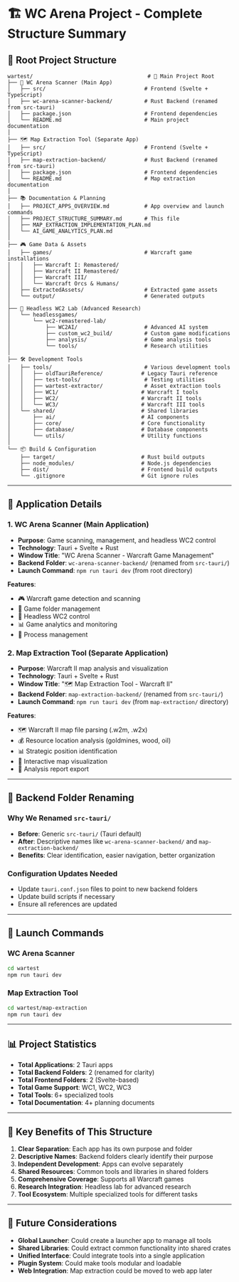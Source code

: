 # 🏗️ WC Arena Project - Complete Structure Summary

## 📁 **Root Project Structure**

```
wartest/                                    # 🎯 Main Project Root
├── 📱 WC Arena Scanner (Main App)
│   ├── src/                               # Frontend (Svelte + TypeScript)
│   ├── wc-arena-scanner-backend/          # Rust Backend (renamed from src-tauri)
│   ├── package.json                       # Frontend dependencies
│   └── README.md                          # Main project documentation
│
├── 🗺️ Map Extraction Tool (Separate App)
│   ├── src/                               # Frontend (Svelte + TypeScript)
│   ├── map-extraction-backend/            # Rust Backend (renamed from src-tauri)
│   ├── package.json                       # Frontend dependencies
│   └── README.md                          # Map extraction documentation
│
├── 📚 Documentation & Planning
│   ├── PROJECT_APPS_OVERVIEW.md           # App overview and launch commands
│   ├── PROJECT_STRUCTURE_SUMMARY.md       # This file
│   ├── MAP_EXTRACTION_IMPLEMENTATION_PLAN.md
│   └── AI_GAME_ANALYTICS_PLAN.md
│
├── 🎮 Game Data & Assets
│   ├── games/                             # Warcraft game installations
│   │   ├── Warcraft I: Remastered/
│   │   ├── Warcraft II Remastered/
│   │   ├── Warcraft III/
│   │   └── Warcraft Orcs & Humans/
│   ├── ExtractedAssets/                   # Extracted game assets
│   └── output/                            # Generated outputs
│
├── 🤖 Headless WC2 Lab (Advanced Research)
│   └── headlessgames/
│       └── wc2-remastered-lab/
│           ├── WC2AI/                     # Advanced AI system
│           ├── custom_wc2_build/          # Custom game modifications
│           ├── analysis/                  # Game analysis tools
│           └── tools/                     # Research utilities
│
├── 🛠️ Development Tools
│   ├── tools/                             # Various development tools
│   │   ├── oldTauriReference/            # Legacy Tauri reference
│   │   ├── test-tools/                    # Testing utilities
│   │   ├── wartest-extractor/             # Asset extraction tools
│   │   ├── WC1/                          # Warcraft I tools
│   │   ├── WC2/                          # Warcraft II tools
│   │   └── WC3/                          # Warcraft III tools
│   └── shared/                           # Shared libraries
│       ├── ai/                           # AI components
│       ├── core/                         # Core functionality
│       ├── database/                     # Database components
│       └── utils/                        # Utility functions
│
└── 📦 Build & Configuration
    ├── target/                           # Rust build outputs
    ├── node_modules/                     # Node.js dependencies
    ├── dist/                             # Frontend build outputs
    └── .gitignore                        # Git ignore rules
```

---

## 🎯 **Application Details**

### **1. WC Arena Scanner** (Main Application)
- **Purpose**: Game scanning, management, and headless WC2 control
- **Technology**: Tauri + Svelte + Rust
- **Window Title**: "WC Arena Scanner - Warcraft Game Management"
- **Backend Folder**: `wc-arena-scanner-backend/` (renamed from `src-tauri/`)
- **Launch Command**: `npm run tauri dev` (from root directory)

**Features**:
- 🎮 Warcraft game detection and scanning
- 📁 Game folder management
- 🤖 Headless WC2 control
- 📊 Game analytics and monitoring
- 🔧 Process management

### **2. Map Extraction Tool** (Separate Application)
- **Purpose**: Warcraft II map analysis and visualization
- **Technology**: Tauri + Svelte + Rust
- **Window Title**: "🗺️ Map Extraction Tool - Warcraft II"
- **Backend Folder**: `map-extraction-backend/` (renamed from `src-tauri/`)
- **Launch Command**: `npm run tauri dev` (from `map-extraction/` directory)

**Features**:
- 🗺️ Warcraft II map file parsing (.w2m, .w2x)
- 💰 Resource location analysis (goldmines, wood, oil)
- 📊 Strategic position identification
- 🎨 Interactive map visualization
- 💾 Analysis report export

---

## 🔧 **Backend Folder Renaming**

### **Why We Renamed `src-tauri/`**
- **Before**: Generic `src-tauri/` (Tauri default)
- **After**: Descriptive names like `wc-arena-scanner-backend/` and `map-extraction-backend/`
- **Benefits**: Clear identification, easier navigation, better organization

### **Configuration Updates Needed**
- Update `tauri.conf.json` files to point to new backend folders
- Update build scripts if necessary
- Ensure all references are updated

---

## 🚀 **Launch Commands**

### **WC Arena Scanner**
```bash
cd wartest
npm run tauri dev
```

### **Map Extraction Tool**
```bash
cd wartest/map-extraction
npm run tauri dev
```

---

## 📊 **Project Statistics**

- **Total Applications**: 2 Tauri apps
- **Total Backend Folders**: 2 (renamed for clarity)
- **Total Frontend Folders**: 2 (Svelte-based)
- **Total Game Support**: WC1, WC2, WC3
- **Total Tools**: 6+ specialized tools
- **Total Documentation**: 4+ planning documents

---

## 🎯 **Key Benefits of This Structure**

1. **Clear Separation**: Each app has its own purpose and folder
2. **Descriptive Names**: Backend folders clearly identify their purpose
3. **Independent Development**: Apps can evolve separately
4. **Shared Resources**: Common tools and libraries in shared folders
5. **Comprehensive Coverage**: Supports all Warcraft games
6. **Research Integration**: Headless lab for advanced research
7. **Tool Ecosystem**: Multiple specialized tools for different tasks

---

## 🔄 **Future Considerations**

- **Global Launcher**: Could create a launcher app to manage all tools
- **Shared Libraries**: Could extract common functionality into shared crates
- **Unified Interface**: Could integrate tools into a single application
- **Plugin System**: Could make tools modular and loadable
- **Web Integration**: Map extraction could be moved to web app later
